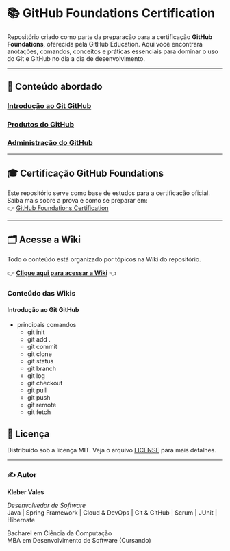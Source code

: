 # 📚 GitHub Foundations Certification

Repositório criado como parte da preparação para a certificação **GitHub Foundations**, oferecida pela GitHub Education. Aqui você encontrará anotações, comandos, conceitos e práticas essenciais para dominar o uso do Git e GitHub no dia a dia de desenvolvimento.

---

## 🧠 Conteúdo abordado

### [Introdução ao Git GitHub](https://github.com/KleberVales/github-foundations-certification/wiki/Introdu%C3%A7%C3%A3o-ao-Git-GitHub)
### [Produtos do GitHub](https://github.com/KleberVales/github-foundations-certification/wiki/Produtos-do-GitHub)
### [Administração do GitHub](https://github.com/KleberVales/github-foundations-certification/wiki/Administra%C3%A7%C3%A3o-do-GitHub)

---

## 🎓 Certificação GitHub Foundations

Este repositório serve como base de estudos para a certificação oficial. Saiba mais sobre a prova e como se preparar em:  
👉 [GitHub Foundations Certification](https://education.github.com/experiences/foundations_certificate)

---
## 🗂 Acesse a Wiki

Todo o conteúdo está organizado por tópicos na Wiki do repositório.

👉 **[Clique aqui para acessar a Wiki](../../wiki)** 👈

### Conteúdo das Wikis
#### Introdução ao Git GitHub
- principais comandos
  - git init
  - git add .
  - git commit
  - git clone
  - git status
  - git branch
  - git log
  - git checkout
  - git pull
  - git push
  - git remote
  - git fetch
    

## 📄 Licença

Distribuído sob a licença MIT. Veja o arquivo [LICENSE](LICENSE) para mais detalhes.

---
### ✍️ Autor

**Kleber Vales**  

*Desenvolvedor de Software*  
Java | Spring Framework | Cloud & DevOps | Git & GitHub | Scrum | JUnit | Hibernate  

Bacharel em Ciência da Computação  
MBA em Desenvolvimento de Software (Cursando)


